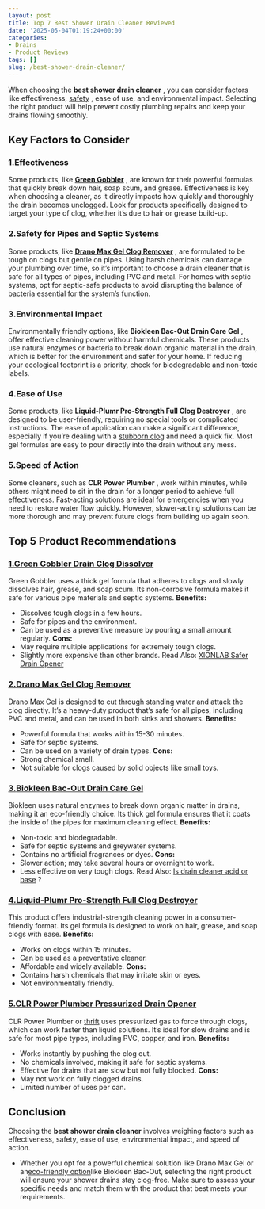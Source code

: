 ```yaml
---
layout: post
title: Top 7 Best Shower Drain Cleaner Reviewed
date: '2025-05-04T01:19:24+00:00'
categories:
- Drains
- Product Reviews
tags: []
slug: /best-shower-drain-cleaner/
---
```


When choosing the
**best shower drain cleaner**
, you can consider factors like effectiveness,
[safety](https://pestpolicy.com/how-drain-cleaners-work/)
, ease of use, and environmental impact. Selecting the right product will help prevent costly plumbing repairs and keep your drains flowing smoothly.
## Key Factors to Consider
### 1.**Effectiveness**
Some products, like
[**Green Gobbler**](https://www.amazon.com/dp/B0182VBOJE/?tag=p-policy-20)
, are known for their powerful formulas that quickly break down hair, soap scum, and grease.
Effectiveness is key when choosing a cleaner, as it directly impacts how quickly and thoroughly the drain becomes unclogged. Look for products specifically designed to target your type of clog, whether it’s due to hair or grease build-up.
### 2.**Safety for Pipes and Septic Systems**
Some products, like
[**Drano Max Gel Clog Remover**](https://www.amazon.com/dp/B003TS2R1A/?tag=p-policy-20)
, are formulated to be tough on clogs but gentle on pipes. Using harsh chemicals can damage your plumbing over time, so it’s important to choose a drain cleaner that is safe for all types of pipes, including PVC and metal.
For homes with septic systems, opt for septic-safe products to avoid disrupting the balance of bacteria essential for the system’s function.
### 3.**Environmental Impact**
Environmentally friendly options, like
**Biokleen Bac-Out Drain Care Gel**
, offer effective cleaning power without harmful chemicals.
These products use natural enzymes or bacteria to break down organic material in the drain, which is better for the environment and safer for your home. If reducing your ecological footprint is a priority, check for biodegradable and non-toxic labels.
### 4.**Ease of Use**
Some products, like
**Liquid-Plumr Pro-Strength Full Clog Destroyer**
, are designed to be user-friendly, requiring no special tools or complicated instructions.
The ease of application can make a significant difference, especially if you’re dealing with a
[stubborn clog](https://pestpolicy.com/best-drain-cleaner/)
and need a quick fix. Most gel formulas are easy to pour directly into the drain without any mess.
### 5.**Speed of Action**
Some cleaners, such as
**CLR Power Plumber**
, work within minutes, while others might need to sit in the drain for a longer period to achieve full effectiveness. Fast-acting solutions are ideal for emergencies when you need to restore water flow quickly. However, slower-acting solutions can be more thorough and may prevent future clogs from building up again soon.
## Top 5 Product Recommendations
### [1.**Green Gobbler Drain Clog Dissolver**](https://www.amazon.com/dp/B0182VBOJE/?tag=p-policy-20)
Green Gobbler uses a thick gel formula that adheres to clogs and slowly dissolves hair, grease, and soap scum. Its non-corrosive formula makes it safe for various pipe materials and septic systems.
**Benefits:**
- Dissolves tough clogs in a few hours.
- Safe for pipes and the environment.
- Can be used as a preventive measure by pouring a small amount regularly.
**Cons:**
- May require multiple applications for extremely tough clogs.
- Slightly more expensive than other brands.
Read Also:
[XIONLAB Safer Drain Opener](https://pestpolicy.com/xionlab-safer-drain-opener-review/)
### [2.**Drano Max Gel Clog Remover**](https://www.amazon.com/dp/B003TS2R1A/?tag=p-policy-20)
Drano Max Gel is designed to cut through standing water and attack the clog directly. It’s a heavy-duty product that’s safe for all pipes, including PVC and metal, and can be used in both sinks and showers.
**Benefits:**
- Powerful formula that works within 15-30 minutes.
- Safe for septic systems.
- Can be used on a variety of drain types.
**Cons:**
- Strong chemical smell.
- Not suitable for clogs caused by solid objects like small toys.
### [3.**Biokleen Bac-Out Drain Care Gel**](https://www.amazon.com/dp/B003TN6JE6/?tag=p-policy-20)
Biokleen uses natural enzymes to break down organic matter in drains, making it an eco-friendly choice. Its thick gel formula ensures that it coats the inside of the pipes for maximum cleaning effect.
**Benefits:**
- Non-toxic and biodegradable.
- Safe for septic systems and greywater systems.
- Contains no artificial fragrances or dyes.
**Cons:**
- Slower action; may take several hours or overnight to work.
- Less effective on very tough clogs.
Read Also:
[Is drain cleaner acid or base](https://pestpolicy.com/is-drain-cleaner-an-acid-or-base/)
?
### [4.**Liquid-Plumr Pro-Strength Full Clog Destroyer**](https://www.amazon.com/dp/B000VDREQE/?tag=p-policy-20)
This product offers industrial-strength cleaning power in a consumer-friendly format. Its gel formula is designed to work on hair, grease, and soap clogs with ease.
**Benefits:**
- Works on clogs within 15 minutes.
- Can be used as a preventative cleaner.
- Affordable and widely available.
**Cons:**
- Contains harsh chemicals that may irritate skin or eyes.
- Not environmentally friendly.
### [5.**CLR Power Plumber Pressurized Drain Opener**](https://www.amazon.com/dp/B000ASBFWE/?tag=p-policy-20)
CLR Power Plumber or
[thrift](https://pestpolicy.com/thrift-drain-cleaner-review/)
uses pressurized gas to force through clogs, which can work faster than liquid solutions. It’s ideal for slow drains and is safe for most pipe types, including PVC, copper, and iron.
**Benefits:**
- Works instantly by pushing the clog out.
- No chemicals involved, making it safe for septic systems.
- Effective for drains that are slow but not fully blocked.
**Cons:**
- May not work on fully clogged drains.
- Limited number of uses per can.
## Conclusion
Choosing the
**best shower drain cleaner**
involves weighing factors such as effectiveness, safety, ease of use, environmental impact, and speed of action.
- Whether you opt for a powerful chemical solution like Drano Max Gel or an[eco-friendly option](https://pestpolicy.com/how-to-unclog-a-bathtub-drain-with-standing-water/)like Biokleen Bac-Out, selecting the right product will ensure your shower drains stay clog-free.
Make sure to assess your specific needs and match them with the product that best meets your requirements.

